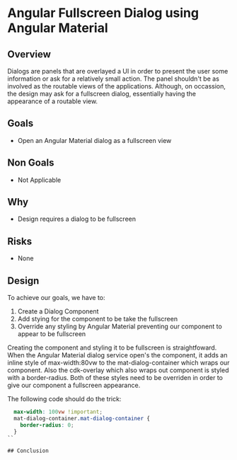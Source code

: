 # Angular Fullscreen Dialog using Angular Material

## Overview

Dialogs are panels that are overlayed a UI in order to present the user some information or ask for a relatively small action. The panel shouldn't be as involved as the routable views of the applications. Although, on occassion, the design may ask for a fullscreen dialog, essentially having the appearance of a routable view.

## Goals
- Open an Angular Material dialog as a fullscreen view

## Non Goals
- Not Applicable

## Why
- Design requires a dialog to be fullscreen

## Risks
- None

## Design
To achieve our goals, we have to:
1. Create a Dialog Component
2. Add stying for the component to be take the fullscreen
3. Override any styling by Angular Material preventing our component to appear to be fullscreen

Creating the component and styling it to be fullscreen is straightfoward. When the Angular Material dialog service open's the component, it adds an inline style of max-width:80vw to the mat-dialog-container which wraps our component. Also the cdk-overlay which also wraps out component is styled with a border-radius. Both of these styles need to be overriden in order to give our component a fullscreen appearance.

The following code should do the trick:
```scss
  max-width: 100vw !important;
  mat-dialog-container.mat-dialog-container {
    border-radius: 0;
  }
``

## Conclusion


